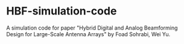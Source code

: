 # HBF-simulation-code

A simulation code for paper "Hybrid Digital and Analog Beamforming Design for Large-Scale Antenna Arrays" by Foad Sohrabi, Wei Yu.
